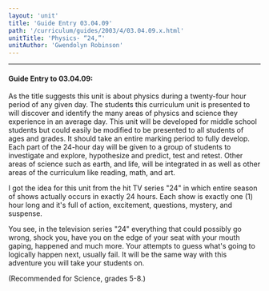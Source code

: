 ```yaml
---
layout: 'unit'
title: 'Guide Entry 03.04.09'
path: '/curriculum/guides/2003/4/03.04.09.x.html'
unitTitle: 'Physics- “24,”'
unitAuthor: 'Gwendolyn Robinson'
---
```


<body>
<hr/>
 <h4>
  Guide Entry to 03.04.09:
 </h4>
 <p>
  As the title suggests this unit is about physics during a twenty-four hour period of any given day.  The students this curriculum unit is presented to will discover and identify the many areas of physics and science they experience in an average day. This unit will be developed for middle school students but could easily be modified to be presented to all students of ages and grades.  It should take an entire marking period to fully develop.  Each part of the 24-hour day will be given to a group of students to investigate and explore, hypothesize and predict, test and retest.  Other areas of science such as earth, and life, will be integrated in as well as other areas of the curriculum like reading, math, and art.
 </p>
<p>
  I got the idea for this unit from the hit TV series "24" in which entire season of shows actually occurs in exactly 24 hours.  Each show is exactly one (1) hour long and it's full of action, excitement, questions, mystery, and suspense.
 </p>
<p>
  You see, in the television series "24" everything that could possibly go wrong, shock you, have you on the edge of your seat with your mouth gaping, happened and much more.  Your attempts to guess what's going to logically happen next, usually fail.  It will be the same way with this adventure you will take your students on.
 </p>
<p>
  (Recommended for Science, grades 5-8.)
 </p>

</body>
